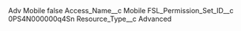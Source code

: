 <?xml version="1.0" encoding="UTF-8"?>
<CustomMetadata xmlns="http://soap.sforce.com/2006/04/metadata" xmlns:xsi="http://www.w3.org/2001/XMLSchema-instance" xmlns:xsd="http://www.w3.org/2001/XMLSchema">
    <label>Adv Mobile</label>
    <protected>false</protected>
    <values>
        <field>Access_Name__c</field>
        <value xsi:type="xsd:string">Mobile</value>
    </values>
    <values>
        <field>FSL_Permission_Set_ID__c</field>
        <value xsi:type="xsd:string">0PS4N000000q4Sn</value>
    </values>
    <values>
        <field>Resource_Type__c</field>
        <value xsi:type="xsd:string">Advanced</value>
    </values>
</CustomMetadata>
